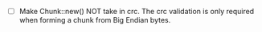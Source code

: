 - [ ] Make Chunk::new() NOT take in crc. The crc validation is only required when forming a chunk from Big Endian bytes.